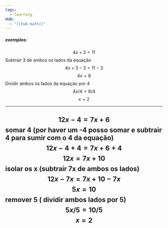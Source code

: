 ```yaml
---
tags:
  - learning
HUB:
  - "[[hub-math]]"
---
```


##### exemplos:

$$ 4x+3=11$$
Subtrair 3 de ambos os lados da equação
$$4x+3-3=11-3$$
$$4x=8$$
Dividir ambos os lados da equação por 4
$$4x/4 = 8/4$$
$$x=2$$

---
$$12x-4=7x+6$$
somar 4 (por haver um -4 posso somar e subtrair 4 para sumir com o 4 da equação)
$$12x-4+4=7x+6+4$$
$$12x =7x+10 $$
isolar os x (subtrair 7x de ambos os lados)
$$12x-7x = 7x +10-7x$$
$$5x=10$$
remover 5 ( dividir ambos lados por 5)
$$5x/5=10/5$$
$$x=2$$
---

